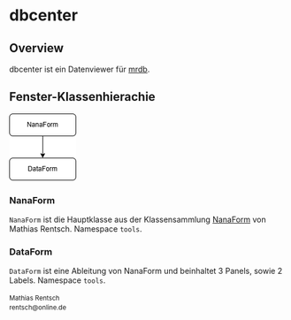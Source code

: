 # dbcenter

## Overview

dbcenter ist ein Datenviewer für [mrdb](mrdb.md).

## Fenster-Klassenhierachie

![Klassendiagramm](images/dbcenter1.png)

### NanaForm

`NanaForm` ist die Hauptklasse aus der Klassensammlung [NanaForm](nanaform.md) von Mathias Rentsch. Namespace `tools`.

### DataForm

`DataForm` ist eine Ableitung von NanaForm und beinhaltet 3 Panels, sowie 2 Labels. Namespace `tools`.

<small span>
Mathias Rentsch<br>
rentsch@online.de
</small>

